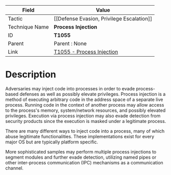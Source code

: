 
|Field|Value|
|---|---|
|Tactic|[[Defense Evasion,  Privilege Escalation]]|
|Technique Name|**Process Injection**|
|ID|**T1055**|
|Parent|Parent : None|
|Link|[T1055 - Process Injection](https://attack.mitre.org/techniques/T1055)|

# Description

Adversaries may inject code into processes in order to evade process-based defenses as well as possibly elevate privileges. Process injection is a method of executing arbitrary code in the address space of a separate live process. Running code in the context of another process may allow access to the process's memory, system/network resources, and possibly elevated privileges. Execution via process injection may also evade detection from security products since the execution is masked under a legitimate process. 

There are many different ways to inject code into a process, many of which abuse legitimate functionalities. These implementations exist for every major OS but are typically platform specific. 

More sophisticated samples may perform multiple process injections to segment modules and further evade detection, utilizing named pipes or other inter-process communication (IPC) mechanisms as a communication channel. 